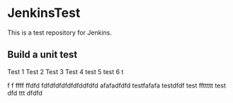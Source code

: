 # JenkinsTest
This is a test repository for Jenkins. 

## Build a unit test
Test 1
Test 2
Test 3
Test 4
test 5
test 6
t

f
f
ffff
ffdfd
fdfdfdfdfdfdfddfdfd
afafadfdfd
testfafafa
testdfdf
test
ffttttt
test
dfd
ttt
dfdfd
